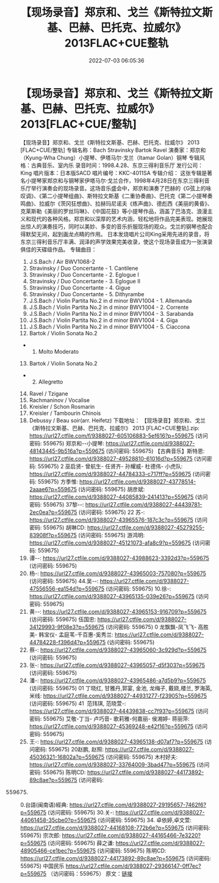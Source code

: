 ﻿---
title: 【现场录音】郑京和、戈兰《斯特拉文斯基、巴赫、巴托克、拉威尔》2013FLAC+CUE整轨
date: 2022-07-03 06:05:36
categories: 古典音乐、新世纪、纯音雅乐
tags: 纯音雅乐
---
# 【现场录音】郑京和、戈兰《斯特拉文斯基、巴赫、巴托克、拉威尔》2013[FLAC+CUE/整轨]

【现场录音】郑京和、戈兰《斯特拉文斯基、巴赫、巴托克、拉威尔》
2013 [FLAC+CUE/整轨]
专辑名称：Bach Stravinsky Bartok
Ravel
演奏家：郑京和（Kyung-Wha
Chung）小提琴、伊塔马尔·戈兰（Itamar Golan）钢琴
专辑风格：古典音乐、室内乐
录音时间：1998.4.28、东京三得利音乐厅
发行公司：King
唱片版本：日本版SACD
唱片编号：KKC-4011SA
专辑介绍：
这张专辑是著名小提琴家郑京和与钢琴家伊塔马尔·戈兰合作，1998年4月28日在东京三得利音乐厅举行演奏会的现场录音。这场音乐盛会中，郑京和演奏了巴赫的《G弦上的咏叹调》、《第二小提琴组曲》、斯特拉文斯基《二重协奏曲》、巴托克《第二小提琴奏鸣曲》、拉威尔《茨冈狂想曲》、拉赫玛尼诺夫《练声曲》、德彪西《美丽的黄昏》、克莱斯勒《美丽的罗丝玛琳》、《中国花鼓》等小提琴作品，涵盖了巴洛克、浪漫主义和现代的各种风格。郑京和以深厚的艺术内涵，轻松地将作品完美表现。她展现出惊人的演奏技巧，同时以美妙、多变的音乐折服现场的观众。戈兰的钢琴也配合得默契无间，起到画龙点睛的作用。
日本发烧唱片公司King采用先进的录音，将东京三得利音乐厅丰满、润泽的声学效果完美收录，使这个现场录音成为一张演录俱佳的天碟级作品。
专辑曲目：
01. J.S.Bach / Air
BWV1068-2
02. Stravinsky / Duo
Concertante - 1. Cantilene
03. Stravinsky / Duo
Concertante - 2. Eglogue I
04. Stravinsky / Duo
Concertante - 3. Eglogue II
05. Stravinsky / Duo
Concertante - 4. Gigue
06. Stravinsky / Duo
Concertante - 5. Dithyrambe
07. J.S.Bach / Violin Partita
No.2 in d minor BWV1004 - 1. Allemanda
08. J.S.Bach / Violin Partita
No.2 in d minor BWV1004 - 2. Corrente
09. J.S.Bach / Violin Partita
No.2 in d minor BWV1004 - 3. Sarabanda
10. J.S.Bach / Violin Partita
No.2 in d minor BWV1004 - 4. Giga
11. J.S.Bach / Violin Partita
No.2 in d minor BWV1004 - 5. Ciaccona
12. Bartok / Violin Sonata No.2
- 1. Molto Moderato
13. Bartok / Violin Sonata No.2
- 2. Allegretto
14. Ravel /
Tzigane
15. Rachmaninov /
Vocalise
16. Kreisler / Schon
Rosmarin
17. Kreisler / Tambourin
Chinois
18. Debussy / Beau soir(arr.
Heifetz)
下载地址：
【现场录音】郑京和、戈兰《斯特拉文斯基、巴赫、巴托克、拉威尔》 2013 [FLAC+CUE整轨].zip: https://url27.ctfile.com/f/9388027-605106883-5ef616?p=559675
(访问密码: 559675)
郑京和--小提琴: https://url27.ctfile.com/d/9388027-48143445-9b516a?p=559675
(访问密码: 559675)
【古典音乐】斯特恩: https://url27.ctfile.com/d/9388027-49528810-61016d?p=559675
(访问密码: 559675)
2 巫启贤- 曾航生- 任贤齐- 孙耀威- 杜德伟- 小虎队: https://url27.ctfile.com/d/9388027-44784333-c717ff?p=559675
(访问密码: 559675)
方季惟: https://url27.ctfile.com/d/9388027-43778514-2aaae6?p=559675
(访问密码: 559675)
胡彦斌: https://url27.ctfile.com/d/9388027-44085839-241413?p=559675
(访问密码: 559675)
37黎--: https://url27.ctfile.com/d/9388027-44439781-2ec0ea?p=559675
(访问密码: 559675)
22 苏-: https://url27.ctfile.com/d/9388027-43965576-187c3c?p=559675
(访问密码: 559675)
胡琳CD: https://url27.ctfile.com/d/9388027-45279255-83908f?p=559675
(访问密码: 559675)
游鸿明: https://url27.ctfile.com/d/9388027-45121073-afa8c9?p=559675
(访问密码: 559675)
24. 谭--: https://url27.ctfile.com/d/9388027-43988623-3392d3?p=559675
(访问密码: 559675)
06. 杨-: https://url27.ctfile.com/d/9388027-43965003-757080?p=559675
(访问密码: 559675)
44.吴--: https://url27.ctfile.com/d/9388027-47556556-ea154d?p=559675
(访问密码: 559675)
10.徐-: https://url27.ctfile.com/d/9388027-43965135-039e26?p=559675
(访问密码: 559675)
15. 黄--: https://url27.ctfile.com/d/9388027-43965153-916709?p=559675
(访问密码: 559675)
伍国忠: https://url27.ctfile.com/d/9388027-34129993-9f08e3?p=559675
(访问密码: 559675)
0 龙飘飘-凤飞飞- 高胜美- 韩宝仪- 孟庭苇-千百惠-奚秀兰: https://url27.ctfile.com/d/9388027-44784228-f396d4?p=559675
(访问密码: 559675)
07. 蔡-: https://url27.ctfile.com/d/9388027-43965060-3c929d?p=559675
(访问密码: 559675)
03. 张-: https://url27.ctfile.com/d/9388027-43965057-d5f303?p=559675
(访问密码: 559675)
20. 潘-: https://url27.ctfile.com/d/9388027-43965486-a7d5b9?p=559675
(访问密码: 559675)
01 丁晓红, 甘雅丹,郭宴, 金池, 龙梅子, 戴娆,楼兰, 罗海英,米线: https://url27.ctfile.com/d/9388027-44931277-f23905?p=559675
(访问密码: 559675)
41  范玮琪, 范晓萱-: https://url27.ctfile.com/d/9388027-44439838-cc7f93?p=559675
(访问密码: 559675)
艾敬-丁当- 卢巧音- 歌莉雅-何嘉丽- 侯湘婷- 蒋丽萍: https://url27.ctfile.com/d/9388027-45369248-e42f16?p=559675
(访问密码: 559675)
11. 王-: https://url27.ctfile.com/d/9388027-43965138-d07af7?p=559675
(访问密码: 559675)
20赵鹏, 赵照: https://url27.ctfile.com/d/9388027-45036321-16802a?p=559675
(访问密码: 559675)
木村好夫: https://url27.ctfile.com/d/9388027-33764009-3bad47?p=559675
(访问密码: 559675)
陈明CD:
https://url27.ctfile.com/d/9388027-44173892-89c8ae?p=559675
(访问密码:
559675)
0.台語(闽南语)經典: https://url27.ctfile.com/d/9388027-29195657-7462f6?p=559675
(访问密码: 559675)
30.关-: https://url27.ctfile.com/d/9388027-44061458-35cbe0?p=559675
(访问密码: 559675)
34. 卓依婷,卓文萱: https://url27.ctfile.com/d/9388027-44168108-772b6e?p=559675
(访问密码: 559675)
宗次郎: https://url27.ctfile.com/d/9388027-44165466-7e3220?p=559675
(访问密码: 559675)
薛之谦: https://url27.ctfile.com/d/9388027-48905466-ce1bec?p=559675
(访问密码: 559675)
陈明CD: https://url27.ctfile.com/d/9388027-44173892-89c8ae?p=559675
(访问密码: 559675)
中国民乐
https://url27.ctfile.com/d/9388027-29366147-0ff7ec?p=559675
（访问密码：559675）
原文：[链接](https://blog.sina.com.cn/s/blog_1647c7e7601030y3g.html)